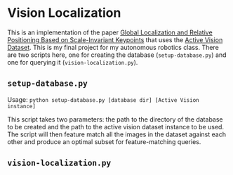 # Vision Localization
This is an implementation of the paper [Global Localization and Relative Positioning Based on Scale-Invariant Keypoints](https://cs.gmu.edu/~kosecka/Publications/ras05.pdf) that uses the [Active Vision Dataset](https://www.cs.unc.edu/~ammirato/active_vision_dataset_website/index.html). This is my final project for my autonomous robotics class. There are two scripts here, one for creating the database (`setup-database.py`) and one for querying it (`vision-localization.py`).

## `setup-database.py`
Usage: `python setup-database.py [database dir] [Active Vision instance]`

This script takes two parameters: the path to the directory of the database to be created and the path to the active vision dataset instance to be used. The script will then feature match all the images in the dataset against each other and produce an optimal subset for feature-matching queries. 

## `vision-localization.py`

